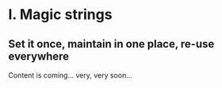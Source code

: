 # I. Magic strings

## Set it once, maintain in one place, re-use everywhere

Content is coming... very, very soon...